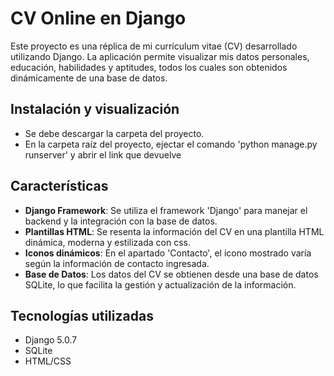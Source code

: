 # CV Online en Django

Este proyecto es una réplica de mi currículum vitae (CV) desarrollado utilizando Django. La aplicación permite visualizar mis datos personales, educación, habilidades y aptitudes, todos los cuales son obtenidos dinámicamente de una base de datos.

## Instalación y visualización 
- Se debe descargar la carpeta del proyecto.
- En la carpeta raíz del proyecto, ejectar el comando 'python manage.py runserver' y abrir el link que devuelve

## Características

- **Django Framework**: Se utiliza el framework 'Django' para manejar el backend y la integración con la base de datos.
- **Plantillas HTML**: Se resenta la información del CV en una plantilla HTML dinámica, moderna y estilizada con css.
- **Iconos dinámicos**: En el apartado 'Contacto', el icono mostrado varía según la información de contacto ingresada.
- **Base de Datos**: Los datos del CV se obtienen desde una base de datos SQLite, lo que facilita la gestión y actualización de la información.

## Tecnologías utilizadas
- Django 5.0.7
- SQLite
- HTML/CSS
